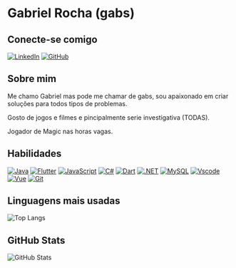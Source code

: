 # Gabriel Rocha (gabs)

## Conecte-se comigo
[![LinkedIn](https://img.shields.io/badge/LinkedIn-0077B5?style=for-the-badge&logo=linkedin&logoColor=white)](https://www.linkedin.com/in/gabriel-rocha-dev)
[![GitHub](https://img.shields.io/badge/GitHub-000?style=for-the-badge&logo=github&logoColor=30A3DC)](https://github.com/G-a-b-s)

## Sobre mim
Me chamo Gabriel mas pode me chamar de gabs, sou apaixonado em criar soluções para todos tipos de problemas.

Gosto de jogos e filmes e pincipalmente serie investigativa (TODAS).

Jogador de Magic nas horas vagas.

## Habilidades
[![Java](https://img.shields.io/badge/java-%23ED8B00.svg?style=for-the-badge&logo=openjdk&logoColor=white)]()
[![Flutter](https://img.shields.io/badge/Flutter-02569B?style=for-the-badge&logo=flutter&logoColor=white)]()
[![JavaScript](https://img.shields.io/badge/JavaScript-F7DF1E?style=for-the-badge&logo=javascript&logoColor=black)]()
[![C#](https://img.shields.io/badge/C%23-239120?style=for-the-badge&logo=c-sharp&logoColor=white)]()
[![Dart](https://img.shields.io/badge/Dart-0175C2?style=for-the-badge&logo=dart&logoColor=white)]()
[![.NET](https://img.shields.io/badge/.NET-5C2D91?style=for-the-badge&logo=.net&logoColor=white)]()
[![MySQL](https://img.shields.io/badge/MySQL-00000F?style=for-the-badge&logo=mysql&logoColor=white)]()
[![Vscode](https://img.shields.io/badge/Vscode-007ACC?style=for-the-badge&logo=visual-studio-code&logoColor=white)]()
[![Vue](https://img.shields.io/badge/vuejs-%2335495e.svg?style=for-the-badge&logo=vuedotjs&logoColor=%234FC08D)]()
[![Git](https://img.shields.io/badge/Git-000?style=for-the-badge&logo=git&logoColor=E94D5F)](https://git-scm.com/doc)

## Linguagens mais usadas
![Top Langs](https://github-readme-stats.vercel.app/api/top-langs/?username=G-a-b-s&layout=compact&bg_color=000000&border_color=30A3DC&title_color=E94D5F&text_color=FFFFFF)

## GitHub Stats
![GitHub Stats](https://github-readme-stats.vercel.app/api?username=G-a-b-s&theme=transparent&bg_color=000&border_color=30A3DC&show_icons=true&icon_color=30A3DC&title_color=E94D5F&text_color=FFF)
